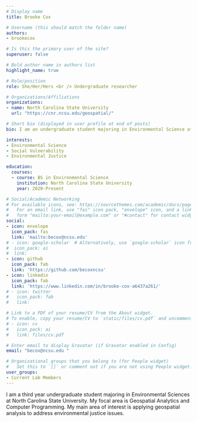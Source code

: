 ```yaml
---
# Display name
title: Brooke Cox

# Username (this should match the folder name)
authors:
- brookecox

# Is this the primary user of the site?
superuser: false

# Bold author name in authors list
highlight_name: true

# Role/position
role: She/Her/Hers <br /> Undergraduate researcher

# Organizations/Affiliations
organizations:
- name: North Carolina State University
  url: "https://cnr.ncsu.edu/geospatial/"

# Short bio (displayed in user profile at end of posts)
bio: I am an undergraduate student majoring in Environmental Science at North Carolina State University. 

interests:
- Environmental Science
- Social Vulnerability
- Environmental Justice

education:
  courses:
  - course: BS in Environmental Science
    institution: North Carolina State University
    year: 2020-Present

# Social/Academic Networking
# For available icons, see: https://sourcethemes.com/academic/docs/page-builder/#icons
#   For an email link, use "fas" icon pack, "envelope" icon, and a link in the
#   form "mailto:your-email@example.com" or "#contact" for contact widget.
social:
- icon: envelope
  icon_pack: fas
  link: 'mailto:becox@ncsu.edu' 
# - icon: google-scholar  # Alternatively, use `google-scholar` icon from `ai` icon pack
#  icon_pack: ai
#  link: 
- icon: github
  icon_pack: fab
  link: 'https://github.com/becoxncsu'
- icon: linkedin
  icon_pack: fab
  link: 'https://www.linkedin.com/in/brooke-cox-a6437a261/'
# - icon: twitter
#   icon_pack: fab
#   link:

# Link to a PDF of your resume/CV from the About widget.
# To enable, copy your resume/CV to `static/files/cv.pdf` and uncomment the lines below.
# - icon: cv
#   icon_pack: ai
#   link: files/cv.pdf

# Enter email to display Gravatar (if Gravatar enabled in Config)
email: "becox@ncsu.edu "

# Organizational groups that you belong to (for People widget)
#   Set this to `[]` or comment out if you are not using People widget.
user_groups:
- Current Lab Members
---
```


I am a third year undergraduate student majoring in Environmental Sciences at North Carolina State University. My focal area is Geospatial Analytics and Computer Programming. My main area of interest is applying geospatial analysis to address environmental justice issues. 
